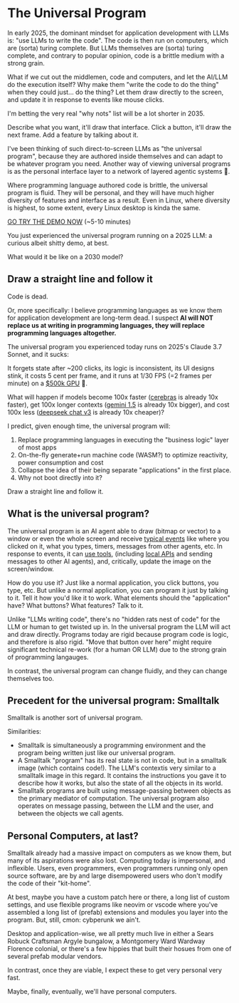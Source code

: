 # The Universal Program

In early 2025, the dominant mindset for application development with LLMs is: "use LLMs to write the code".
The code is then run on computers, which are (sorta) turing complete. But LLMs themselves are (sorta)
turing complete, and contrary to popular opinion, code is a brittle medium with a strong grain.

What if we cut out the middlemen, code and computers, and let the AI/LLM do the execution itself? Why
make them "write the code to do the thing" when they could just... do the thing? Let them draw
directly to the screen, and update it in response to events like mouse clicks.

I'm betting the very real "why nots" list will be a lot shorter in 2035.

Describe what you want, it'll draw that interface. Click a button, it'll draw the next frame. Add
a feature by talking about it.

I've been thinking of such direct-to-screen LLMs as "the universal program", because they are authored
inside themselves and can adapt to be whatever program you need. Another way of viewing universal
programs is as the personal interface layer to a network of layered agentic systems 🤢.

Where programming language authored code is brittle, the universal program is fluid. They will be
personal, and they will have much higher diversity of features and interface as a result. Even in Linux,
where diversity is highest, to some extent, every Linux desktop is kinda the same.

[GO TRY THE DEMO NOW](https://universal.nuxt.dev) (~5-10 minutes)

You just experienced the universal program running on a 2025 LLM: a curious albeit shitty demo, at best.

What would it be like on a 2030 model?

## Draw a straight line and follow it

Code is dead.

Or, more specifically: I believe programming languages as we know them for application development are long-term dead.
I suspect **AI will NOT replace us at writing in programming languages, they will replace programming languages altogether.**

The universal program you experienced today runs on 2025's Claude 3.7 Sonnet, and it sucks:

It forgets state after ~200 clicks, its logic is inconsistent, its UI designs stink,
it costs 5 cent per frame, and it runs at 1/30 FPS (=2 frames per minute) on a [$500k GPU](https://www.nvidia.com/en-us/data-center/dgx-b200/) 🤣.

What will happen if models become 100x faster ([cerebras](https://cerebras.ai/) is already 10x faster),
get 100x longer contexts ([gemini 1.5](https://cloud.google.com/vertex-ai/generative-ai/docs/long-context) is already 10x bigger),
and cost 100x less ([deepseek chat v3](https://api-docs.deepseek.com/quick_start/pricing) is already 10x cheaper)?

I predict, given enough time, the universal program will:
1. Replace programming languages in executing the "business logic" layer of most apps
2. On-the-fly generate+run machine code (WASM?) to optimize reactivity, power consumption and cost
3. Collapse the idea of their being separate "applications" in the first place.
4. Why not boot directly into it?

Draw a straight line and follow it.

## What is the universal program?

The universal program is an AI agent able to draw (bitmap or vector) to a window
or even the whole screen and receive [typical events](https://developer.mozilla.org/en-US/docs/Web/API/Event)
like where you clicked on it, what you types, timers, messages from other agents, etc. In response to events,
it can [use tools](https://docs.anthropic.com/en/docs/build-with-claude/tool-use/overview),
(including [local APIs](https://developer.mozilla.org/en-US/docs/Mozilla/Add-ons/WebExtensions/API)
and sending messages to other AI agents), and, critically, update the image on the screen/window.

How do you use it? Just like a normal application, you click buttons, you type, etc. But unlike a normal
application, you can program it just by talking to it. Tell it how you'd like it to work.
What elements should the "application" have? What buttons? What features? Talk to it.

Unlike "LLMs writing code", there's no "hidden rats nest of code" for the LLM or human to get twisted up in.
In the universal program the LLM will act and draw directly. Programs today are rigid because
program code is logic, and therefore is also rigid. "Move that button over here" might require significant
technical re-work (for a human OR LLM) due to the strong grain of programming langauges.

In contrast, the universal program can change fluidly, and they can change themselves too.

## Precedent for the universal program: Smalltalk

Smalltalk is another sort of universal program.

Similarities:
- Smalltalk is simultaneously a programming environment and the program being written just like our universal program.
- A Smalltalk "program" has its real state is not in code, but in a smalltalk image (which contains code!). The LLM's contextis very similar to a smalltalk image in this regard. It contains the instructions you gave it to describe how it works, but also the state of all the objects in its world.
- Smalltalk programs are built using message-passing between objects as the primary mediator of computation. The universal program also operates on message passing, between the LLM and the user, and between the objects we call agents.

## Personal Computers, at last?

Smalltalk already had a massive impact on computers as we know them, but many of
its aspirations were also lost. Computing today is impersonal, and inflexible.
Users, even programmers, even programmers running only open source software, are by and
large disempowered users who don't modify the code of their "kit-home".

At best, maybe you have a custom patch here or there, a long list of custom settings,
and use flexible programs like neovim or vscode where you've assembled a long list
of (prefab) extensions and modules you layer into the program. But, still, cmon: cybperunk
we ain't.

Desktop and application-wise, we all pretty much live in either a Sears Robuck
Craftsman Argyle bungalow, a Montgomery Ward Wardway Florence colonial, or there's 
a few hippies that built their hosues from one of several prefab modular vendors.

In contrast, once they are viable, I expect these to get very personal very fast.

Maybe, finally, eventually, we'll have personal computers.
